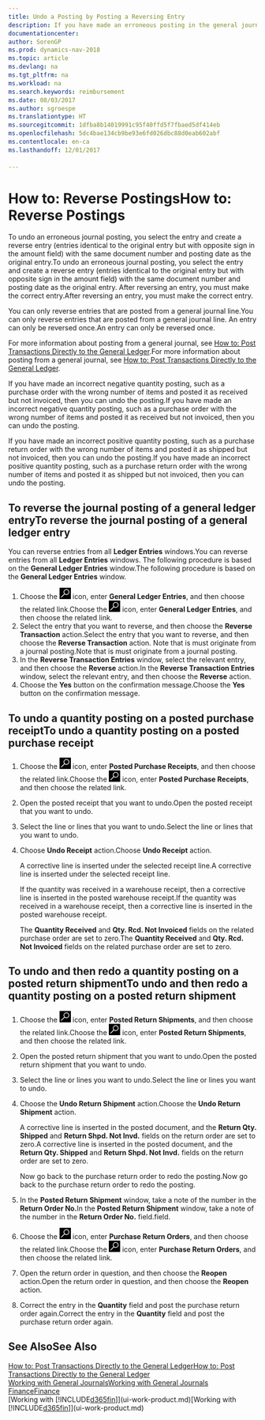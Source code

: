 ```yaml
---
title: Undo a Posting by Posting a Reversing Entry
description: If you have made an erroneous posting in the general journal, then you can use the Reverse Transaction function to undo the posting with a correct audit trail.
documentationcenter: 
author: SorenGP
ms.prod: dynamics-nav-2018
ms.topic: article
ms.devlang: na
ms.tgt_pltfrm: na
ms.workload: na
ms.search.keywords: reimbursement
ms.date: 08/03/2017
ms.author: sgroespe
ms.translationtype: HT
ms.sourcegitcommit: 1dfba8b14019991c95f40ffd5f7fbaed5df414eb
ms.openlocfilehash: 5dc4bae134cb9be93e6fd026dbc88d0eab602abf
ms.contentlocale: en-ca
ms.lasthandoff: 12/01/2017

---
```

# <a name="how-to-reverse-postings"></a><span data-ttu-id="0e4b0-103">How to: Reverse Postings</span><span class="sxs-lookup"><span data-stu-id="0e4b0-103">How to: Reverse Postings</span></span>
<span data-ttu-id="0e4b0-104">To undo an erroneous journal posting, you select the entry and create a reverse entry (entries identical to the original entry but with opposite sign in the amount field) with the same document number and posting date as the original entry.</span><span class="sxs-lookup"><span data-stu-id="0e4b0-104">To undo an erroneous journal posting, you select the entry and create a reverse entry (entries identical to the original entry but with opposite sign in the amount field) with the same document number and posting date as the original entry.</span></span> <span data-ttu-id="0e4b0-105">After reversing an entry, you must make the correct entry.</span><span class="sxs-lookup"><span data-stu-id="0e4b0-105">After reversing an entry, you must make the correct entry.</span></span>

<span data-ttu-id="0e4b0-106">You can only reverse entries that are posted from a general journal line.</span><span class="sxs-lookup"><span data-stu-id="0e4b0-106">You can only reverse entries that are posted from a general journal line.</span></span> <span data-ttu-id="0e4b0-107">An entry can only be reversed once.</span><span class="sxs-lookup"><span data-stu-id="0e4b0-107">An entry can only be reversed once.</span></span>

<span data-ttu-id="0e4b0-108">For more information about posting from a general journal, see [How to: Post Transactions Directly to the General Ledger](finance-how-post-transactions-directly.md).</span><span class="sxs-lookup"><span data-stu-id="0e4b0-108">For more information about posting from a general journal, see [How to: Post Transactions Directly to the General Ledger](finance-how-post-transactions-directly.md).</span></span>

<span data-ttu-id="0e4b0-109">If you have made an incorrect negative quantity posting, such as a purchase order with the wrong number of items and posted it as received but not invoiced, then you can undo the posting.</span><span class="sxs-lookup"><span data-stu-id="0e4b0-109">If you have made an incorrect negative quantity posting, such as a purchase order with the wrong number of items and posted it as received but not invoiced, then you can undo the posting.</span></span>

<span data-ttu-id="0e4b0-110">If you have made an incorrect positive quantity posting, such as a purchase return order with the wrong number of items and posted it as shipped but not invoiced, then you can undo the posting.</span><span class="sxs-lookup"><span data-stu-id="0e4b0-110">If you have made an incorrect positive quantity posting, such as a purchase return order with the wrong number of items and posted it as shipped but not invoiced, then you can undo the posting.</span></span>   

## <a name="to-reverse-the-journal-posting-of-a-general-ledger-entry"></a><span data-ttu-id="0e4b0-111">To reverse the journal posting of a general ledger entry</span><span class="sxs-lookup"><span data-stu-id="0e4b0-111">To reverse the journal posting of a general ledger entry</span></span>
<span data-ttu-id="0e4b0-112">You can reverse entries from all **Ledger Entries** windows.</span><span class="sxs-lookup"><span data-stu-id="0e4b0-112">You can reverse entries from all **Ledger Entries** windows.</span></span> <span data-ttu-id="0e4b0-113">The following procedure is based on the **General Ledger Entries** window.</span><span class="sxs-lookup"><span data-stu-id="0e4b0-113">The following procedure is based on the **General Ledger Entries** window.</span></span>
1. <span data-ttu-id="0e4b0-114">Choose the ![Search for Page or Report](media/ui-search/search_small.png "Search for Page or Report icon") icon, enter **General Ledger Entries**, and then choose the related link.</span><span class="sxs-lookup"><span data-stu-id="0e4b0-114">Choose the ![Search for Page or Report](media/ui-search/search_small.png "Search for Page or Report icon") icon, enter **General Ledger Entries**, and then choose the related link.</span></span>
2. <span data-ttu-id="0e4b0-115">Select the entry that you want to reverse, and then choose the **Reverse Transaction** action.</span><span class="sxs-lookup"><span data-stu-id="0e4b0-115">Select the entry that you want to reverse, and then choose the **Reverse Transaction** action.</span></span> <span data-ttu-id="0e4b0-116">Note that is must originate from a journal posting.</span><span class="sxs-lookup"><span data-stu-id="0e4b0-116">Note that is must originate from a journal posting.</span></span>
3. <span data-ttu-id="0e4b0-117">In the **Reverse Transaction Entries** window, select the relevant entry, and then choose the **Reverse** action.</span><span class="sxs-lookup"><span data-stu-id="0e4b0-117">In the **Reverse Transaction Entries** window, select the relevant entry, and then choose the **Reverse** action.</span></span>
4. <span data-ttu-id="0e4b0-118">Choose the **Yes** button on the confirmation message.</span><span class="sxs-lookup"><span data-stu-id="0e4b0-118">Choose the **Yes** button on the confirmation message.</span></span>

## <a name="to-undo-a-quantity-posting-on-a-posted-purchase-receipt"></a><span data-ttu-id="0e4b0-119">To undo a quantity posting on a posted purchase receipt</span><span class="sxs-lookup"><span data-stu-id="0e4b0-119">To undo a quantity posting on a posted purchase receipt</span></span>  

1.  <span data-ttu-id="0e4b0-120">Choose the ![Search for Page or Report](media/ui-search/search_small.png "Search for Page or Report icon") icon, enter **Posted Purchase Receipts**, and then choose the related link.</span><span class="sxs-lookup"><span data-stu-id="0e4b0-120">Choose the ![Search for Page or Report](media/ui-search/search_small.png "Search for Page or Report icon") icon, enter **Posted Purchase Receipts**, and then choose the related link.</span></span>  
2.  <span data-ttu-id="0e4b0-121">Open the posted receipt that you want to undo.</span><span class="sxs-lookup"><span data-stu-id="0e4b0-121">Open the posted receipt that you want to undo.</span></span>  
3.  <span data-ttu-id="0e4b0-122">Select the line or lines that you want to undo.</span><span class="sxs-lookup"><span data-stu-id="0e4b0-122">Select the line or lines that you want to undo.</span></span>  
4.  <span data-ttu-id="0e4b0-123">Choose **Undo Receipt** action.</span><span class="sxs-lookup"><span data-stu-id="0e4b0-123">Choose **Undo Receipt** action.</span></span>

    <span data-ttu-id="0e4b0-124">A corrective line is inserted under the selected receipt line.</span><span class="sxs-lookup"><span data-stu-id="0e4b0-124">A corrective line is inserted under the selected receipt line.</span></span>  

    <span data-ttu-id="0e4b0-125">If the quantity was received in a warehouse receipt, then a corrective line is inserted in the posted warehouse receipt.</span><span class="sxs-lookup"><span data-stu-id="0e4b0-125">If the quantity was received in a warehouse receipt, then a corrective line is inserted in the posted warehouse receipt.</span></span>  

    <span data-ttu-id="0e4b0-126">The **Quantity Received** and **Qty. Rcd. Not Invoiced** fields on the related purchase order are set to zero.</span><span class="sxs-lookup"><span data-stu-id="0e4b0-126">The **Quantity Received** and **Qty. Rcd. Not Invoiced** fields on the related purchase order are set to zero.</span></span>

## <a name="to-undo-and-then-redo-a-quantity-posting-on-a-posted-return-shipment"></a><span data-ttu-id="0e4b0-127">To undo and then redo a quantity posting on a posted return shipment</span><span class="sxs-lookup"><span data-stu-id="0e4b0-127">To undo and then redo a quantity posting on a posted return shipment</span></span>

1.  <span data-ttu-id="0e4b0-128">Choose the ![Search for Page or Report](media/ui-search/search_small.png "Search for Page or Report icon") icon, enter **Posted Return Shipments**, and then choose the related link.</span><span class="sxs-lookup"><span data-stu-id="0e4b0-128">Choose the ![Search for Page or Report](media/ui-search/search_small.png "Search for Page or Report icon") icon, enter **Posted Return Shipments**, and then choose the related link.</span></span>  
2.  <span data-ttu-id="0e4b0-129">Open the posted return shipment that you want to undo.</span><span class="sxs-lookup"><span data-stu-id="0e4b0-129">Open the posted return shipment that you want to undo.</span></span>
3. <span data-ttu-id="0e4b0-130">Select the line or lines you want to undo.</span><span class="sxs-lookup"><span data-stu-id="0e4b0-130">Select the line or lines you want to undo.</span></span>  

4.  <span data-ttu-id="0e4b0-131">Choose the **Undo Return Shipment** action.</span><span class="sxs-lookup"><span data-stu-id="0e4b0-131">Choose the **Undo Return Shipment** action.</span></span>  

    <span data-ttu-id="0e4b0-132">A corrective line is inserted in the posted document, and the **Return Qty. Shipped** and **Return Shpd. Not Invd.** fields on the return order are set to zero.</span><span class="sxs-lookup"><span data-stu-id="0e4b0-132">A corrective line is inserted in the posted document, and the **Return Qty. Shipped** and **Return Shpd. Not Invd.** fields on the return order are set to zero.</span></span>  

    <span data-ttu-id="0e4b0-133">Now go back to the purchase return order to redo the posting.</span><span class="sxs-lookup"><span data-stu-id="0e4b0-133">Now go back to the purchase return order to redo the posting.</span></span>  

5.  <span data-ttu-id="0e4b0-134">In the **Posted Return Shipment** window, take a note of the number in the **Return Order No.**</span><span class="sxs-lookup"><span data-stu-id="0e4b0-134">In the **Posted Return Shipment** window, take a note of the number in the **Return Order No.**</span></span> <span data-ttu-id="0e4b0-135">field.</span><span class="sxs-lookup"><span data-stu-id="0e4b0-135">field.</span></span>  
6.  <span data-ttu-id="0e4b0-136">Choose the ![Search for Page or Report](media/ui-search/search_small.png "Search for Page or Report icon") icon, enter **Purchase Return Orders**, and then choose the related link.</span><span class="sxs-lookup"><span data-stu-id="0e4b0-136">Choose the ![Search for Page or Report](media/ui-search/search_small.png "Search for Page or Report icon") icon, enter **Purchase Return Orders**, and then choose the related link.</span></span>  
7.  <span data-ttu-id="0e4b0-137">Open the return order in question, and then choose the **Reopen** action.</span><span class="sxs-lookup"><span data-stu-id="0e4b0-137">Open the return order in question, and then choose the **Reopen** action.</span></span>  
8.  <span data-ttu-id="0e4b0-138">Correct the entry in the **Quantity** field and post the purchase return order again.</span><span class="sxs-lookup"><span data-stu-id="0e4b0-138">Correct the entry in the **Quantity** field and post the purchase return order again.</span></span>  

## <a name="see-also"></a><span data-ttu-id="0e4b0-139">See Also</span><span class="sxs-lookup"><span data-stu-id="0e4b0-139">See Also</span></span>
[<span data-ttu-id="0e4b0-140">How to: Post Transactions Directly to the General Ledger</span><span class="sxs-lookup"><span data-stu-id="0e4b0-140">How to: Post Transactions Directly to the General Ledger</span></span>](finance-how-post-transactions-directly.md)  
[<span data-ttu-id="0e4b0-141">Working with General Journals</span><span class="sxs-lookup"><span data-stu-id="0e4b0-141">Working with General Journals</span></span>](ui-work-general-journals.md)  
[<span data-ttu-id="0e4b0-142">Finance</span><span class="sxs-lookup"><span data-stu-id="0e4b0-142">Finance</span></span>](finance.md)  
<span data-ttu-id="0e4b0-143">[Working with [!INCLUDE[d365fin](includes/d365fin_md.md)]](ui-work-product.md)</span><span class="sxs-lookup"><span data-stu-id="0e4b0-143">[Working with [!INCLUDE[d365fin](includes/d365fin_md.md)]](ui-work-product.md)</span></span>  

